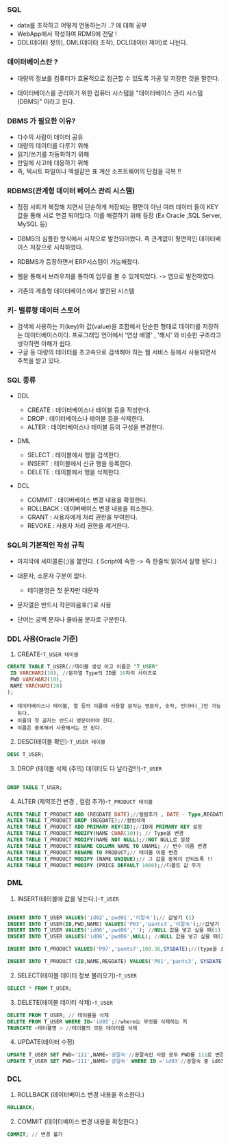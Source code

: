 ### SQL

- data를 조작하고 어떻게 연동하는가 ..? 에 대해 공부
- WebApp에서 작성하여 RDMS에 전달 !
- DDL(데이터 정의), DML(데이터 조작), DCL(데이터 제어)로 나뉜다.

### 데이터베이스란 ?

- 대량의 정보를 컴퓨터가 효율적으로 접근할 수 있도록 가공 및 저장한 것을 말한다.

- 데이터베이스를 관리하기 위한 컴퓨터 시스템을 "데이터베이스 관리 시스템(DBMS)" 이라고 한다.

### DBMS 가 필요한 이유?

- 다수의 사람이 데이터 공유
- 대량의 데이터를 다루기 위해
- 읽기/쓰기를 자동화하기 위해
- 만일에 사고에 대응하기 위해 
- 즉, 텍시트 파일이나 엑셀같은 표 계산 소프트웨어의 단점을 극복 !!



### RDBMS(관계형 데이터 베이스 관리 시스템)

- 점점 사회가 복잡해 지면서 단순하게 저장되는 평면이 아닌 여러 데이터 들이 KEY값을 통해 서로 연결 되어있다. 이를 해결하기 위해 등장 (Ex Oracle ,SQL Server, MySQL 등) 

- DBMS의 심플한 방식에서 시작으로 발전되어왔다. 즉 관계없이 평면적인 데이터베이스 저장으로 시작하였다. 

- RDBMS가 등장하면서 ERP시스템이 가능해졌다. 
- 웹을 통해서 브라우저를 통하여 업무를 볼 수 있게되었다. -> 앱으로 발전하였다. 

- 기존의 계층형 데이터베이스에서 발전된 시스템

### 키- 밸류형 데이터 스토어

- 검색에 사용하는 키(key)와 값(value)을 조합해서 단순한 형태로 데이터를 저장하는 데이터베이스이다. 프로그래밍 언어에서 '연상 배열' , '해시' 와 비슷한 구조라고 생각하면 이해가 쉽다.
- 구글 등 대량의 데이터를 초고속으로 검색해야 하는 웹 서비스 등에서 사용되면서 주목을 받고 있다.

### SQL 종류 

- DDL
  - CREATE : 데이터베이스나 테이블 등을 작성한다.
  - DROP : 데이터베이스나 테이블 등을 삭제한다.
  - ALTER : 데이터베이스나 테이블 등의 구성을 변경한다.

- DML
  - SELECT : 테이블에서 행을 검색한다.
  - INSERT : 테이블에서 신규 행을 등록한다.
  - DELETE : 테이블에서 행을 삭제한다.

- DCL
  - COMMIT : 데이버베이스 변경 내용을 확정한다.
  - ROLLBACK : 데이버베이스 변경 내용을 취소한다.
  - GRANT : 사용자에게 처리 권한을 부여한다.
  - REVOKE : 사용자 처리 권한을 제거한다.

### SQL의 기본적인 작성 규칙

- 마지막에 세미콜론(;)을 붙인다. ( Script에 속한 -> 즉 한줄씩 읽어서 실행 된다.)
- 대문자, 소문자 구분이 없다. 
  - 테이블명은 첫 문자만 대문자

- 문자열은 반드시 작은따옴표(')로  사용
- 단어는 공백 문자나 줄바꿈 문자로 구분한다.

### DDL 사용(Oracle  기준)

1) CREATE-``T_USER 테이블``

```sql
CREATE TABLE T_USER(//테이블 생성 이고 이름은 "T_USER"
 ID VARCHAR2(10), //문자열 Type의 ID를 10자리 사이즈로
 PWD VARCHAR2(10),
 NAME VARCHAR2(20)
);
```

- `데이터베이스나 테이블, 열 등의 이름에 사용할 문자는 영문자, 숫자, 언더바(_)만 가능하다.`
- `이름의 첫 글자는 반드시 영문이어야 한다.`
- `이름은 중복해서 사용해서는 안 된다.`



2) DESC(테이블 확인)-``T_USER 테이블``

```sql
DESC T_USER;
```



3)  DROP (테이블 삭제 (주의) 데이터도 다 날라감!!!)-``T_USER``

```sql

DROP TABLE T_USER;
```

4) ALTER (제약조건 변경 , 컬럼 추가)-``T_PRODUCT 테이블``

```sql
ALTER TABLE T_PRODUCT ADD (REGDATE DATE);//컬럼추가 , DATE - Type,REGDATE-변수이름
ALTER TABLE T_PRODUCT DROP (REGDATE);//컬럼삭제
ALTER TABLE T_PRODUCT ADD PRIMARY KEY(ID);//ID에 PRIMARY KEY 설정
ALTER TABLE T_PRODUCT MODIFY(NAME CHAR(10)); // Type을 변경
ALTER TABLE T_PRODUCT MODIFY(NAME NOT NULL);//NOT NULL로 설정 
ALTER TABLE T_PRODUCT RENAME COLUMN NAME TO UNAME; // 변수 이름 변경
ALTER TABLE T_PRODUCT RENAME TO PRODUCT;// 테이블 이름 변경
ALTER TABLE T_PRODUCT MODIFY (NAME UNIQUE);// 그 값을 중복이 안되도록 !!
ALTER TABLE T_PRODUCT MODIFY (PRICE DEFAULT 1000);//디폴트 값 주기
```



### DML

1) INSERT(테이블에 값을 넣는다.)-``T_USER``

```sql

INSERT INTO T_USER VALUES('id02','pwd01','이말숙');// 값넣기 (1)
INSERT INTO T_USER(ID,PWD,NAME) VALUES('P03','pants3','이말숙');//값넣기 (2)
INSERT INTO T_USER VALUES('id06','pwd06',''); //NULL 값을 넣고 싶을 때(1)
INSERT INTO T_USER VALUES('id06','pwd06',NULL); //NULL 값을 넣고 싶을 때(2)


```

```sql
INSERT INTO T_PRODUCT VALUES('P07','pants7',100.36,SYSDATE);//(type을 소수점으로 했을때) 소수점 자리 나타내고 싶을때
```

```sql
INSERT INTO T_PRODUCT (ID,NAME,REGDATE) VALUES('P01','pants3', SYSDATE);//날짜(data type) 했을 때 넣을 때 SYSDATE 사용
```



2) SELECT(테이블 데이터 정보 불러오기)-``T_USER``

```sql
SELECT * FROM T_USER;
```

3) DELETE(테이블 데이터 삭제)-``T_USER``

```sql
DELETE FROM T_USER; // 테이블을 삭제
DELETE FROM T_USER WHERE ID='id05';//where는 무엇을 삭제하는 지 
TRUNCATE <테이블명 > //테이블의 모든 데이터를 삭제
```

4) UPDATE(데이터 수정)

```sql
UPDATE T_USER SET PWD='111',NAME='공말숙'//공말숙인 사람 모두 PWD를 111로 변경
UPDATE T_USER SET PWD='111',NAME='공말숙' WHERE ID ='id03'//공말숙 중 id03 인 부분만 PWD를 111로 변경
```



### DCL

1) ROLLBACK (데이터베이스 변경 내용을 취소한다.)

```sql
ROLLBACK;
```

2) COMMIT (데이터베이스 변경 내용을 확정한다.)

```sql
COMMIT; // 변경 불가 
```

